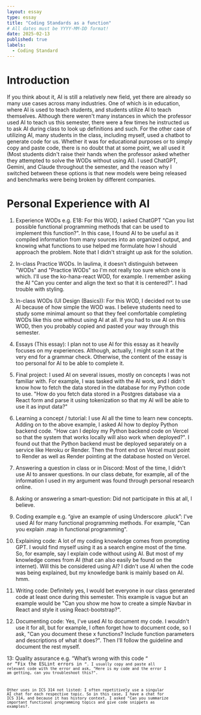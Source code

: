 ```yaml
---
layout: essay
type: essay
title: "Coding Standards as a function"
# All dates must be YYYY-MM-DD format!
date: 2025-02-13
published: true
labels:
  - Coding Standard
---
```


# Introduction
If you think about it, AI is still a relatively new field, yet there are already so many use cases across many industries. One of which is in education, where AI is used to teach students, and students utilize AI to teach themselves. Although there weren't many instances in which the professor used AI to teach us this semester, there were a few times he instructed us to ask AI during class to look up definitions and such. For the other case of utilizing AI, many students in the class, including myself, used a chatbot to generate code for us. Whether it was for educational purposes or to simply copy and paste code, there is no doubt that at some point, we all used it (Most students didn't raise their hands when the professor asked whether they attempted to solve the WODs without using AI). I used ChatGPT, Gemini, and Claude throughout the semester, and the reason why I switched between these options is that new models were being released and benchmarks were being broken by different companies. 

# Personal Experience with AI
1. Experience WODs e.g. E18: For this WOD, I asked ChatGPT "Can you list possible functional programming methods that can be used to implement this function?". In this case, I found AI to be useful as it compiled information from many sources into an organized output, and knowing what functions to use helped me formulate how I should approach the problem. Note that I didn't straight up ask for the solution.

2. In-class Practice WODs. In laulima, it doesn't distinguish between "WODs" and "Practice WODs" so I'm not really too sure which one is which. I'll use the ko-hana-react WOD, for example. I remember asking the AI "Can you center and align the text so that it is centered?". I had trouble with styling.

3. In-class WODs (UI Design (Basics)): For this WOD, I decided not to use AI because of how simple the WOD was. I believe students need to study some minimal amount so that they feel comfortable completing WODs like this one without using AI at all. If you had to use AI on this WOD, then you probably copied and pasted your way through this semester.

4. Essays (This essay): I plan not to use AI for this essay as it heavily focuses on my experiences. Although, actually, I might scan it at the very end for a grammar check. Otherwise, the content of the essay is too personal for AI to be able to complete it.

5. Final project: I used AI on several issues, mostly on concepts I was not familiar with. For example, I was tasked with the AI work, and I didn't know how to fetch the data stored in the database for my Python code to use. "How do you fetch data stored in a Postgres database via a React form and parse it using tokenization so that my AI will be able to use it as input data?"

6. Learning a concept / tutorial: I use AI all the time to learn new concepts. Adding on to the above example, I asked AI how to deploy Python backend code. "How can I deploy my Python backend code on Vercel so that the system that works locally will also work when deployed?". I found out that the Python backend must be deployed separately on a service like Heroku or Render. Then the front end on Vercel must point to Render as well as Render pointing at the database hosted on Vercel.

7. Answering a question in class or in Discord: Most of the time, I didn't use AI to answer questions. In our class debate, for example, all of the information I used in my argument was found through personal research online.

8. Asking or answering a smart-question: Did not participate in this at all, I believe.

9. Coding example e.g. “give an example of using Underscore .pluck”: I've used AI for many functional programming methods. For example, "Can you explain .map in functional programming".

10. Explaining code: A lot of my coding knowledge comes from prompting GPT. I would find myself using it as a search engine most of the time. So, for example, say I explain code without using AI. But most of my knowledge comes from AI (that can also easily be found on the internet). Will this be considered using AI? I didn't use AI when the code was being explained, but my knowledge bank is mainly based on AI. hmm.

11. Writing code: Definitely yes, I would bet everyone in our class generated code at least once during this semester. This example is vague but an example would be "Can you show me how to create a simple Navbar in React and style it using React-bootstrap?".

12. Documenting code: Yes, I've used AI to document my code. I wouldn't use it for all, but for example, I often forget how to document code, so I ask, "Can you document these x functions? Include function parameters and descriptions of what it does?". Then I'll follow the guideline and document the rest myself.

13: Quality assurance e.g. “What’s wrong with this code <code here>” or “Fix the ESLint errors in <code here>”. I usually copy and paste all relevant code with the error and ask, "Here is my code and the error I am getting, can you troubleshoot this?".

Other uses in ICS 314 not listed: I often repetitively use a singular AI chat for each respective topic. So in this case, I have a chat for ICS 314, and because it has history context, I asked "Can you summarize important functional programming topics and give code snippets as examples?.
